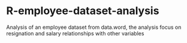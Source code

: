 # R-employee-dataset-analysis
Analysis of an employee dataset from data.word, the analysis focus on resignation and salary relationships with other variables
